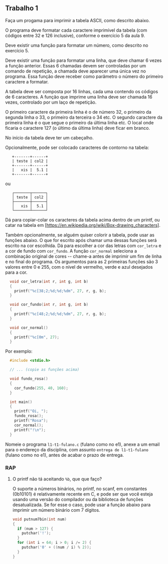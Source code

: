 ## Trabalho 1

Faça um progama para imprimir a tabela ASCII, como descrito abaixo.

O programa deve formatar cada caractere imprimível da tabela (com códigos entre 32 e 126 inclusive), conforme o exercício 5 da aula 9.

Deve existir uma função para formatar um número, como descrito no exercício 5.

Deve existir uma função para formatar uma linha, que deve chamar 6 vezes a função anterior.
Essas 6 chamadas devem ser controladas por um comando de repetição, a chamada deve aparecer uma única vez no programa.
Essa função deve receber como parâmetro o número do primeiro caractere a formatar.

A tabela deve ser composta por 16 linhas, cada uma contendo os códigos de 6 caracteres.
A função que imprime uma linha deve ser chamada 16 vezes, controlado por um laço de repetição.

O primeiro caractere da primeira linha é o de número 32, o primeiro da segunda linha o 33, o primeiro da terceira o 34 etc. O segundo caractere da primeira linha é o que segue o primeiro da última linha etc. O local onde ficaria o caractere 127 (o último da última linha) deve ficar em branco.

No início da tabela deve ter um cabeçalho.

Opcionalmente, pode ser colocado caracteres de contorno na tabela:
```
   +-------+------+
   | teste | col2 |
   +-------+------+
   |   xis |  5.1 |
   +-------+------+
```
ou
```
   ┌───────┬──────┐
   │ teste │ col2 │
   ├───────┼──────┤
   │   xis │  5.1 │
   └───────┴──────┘
```
Dá para copiar-colar os caracteres da tabela acima dentro de um printf, ou catar na tabela em [https://en.wikipedia.org/wiki/Box-drawing_characters].

Também opcionalmente, se alguém quiser colorir a tabela, pode usar as funções abaixo.
O que for escrito após chamar uma dessas funções será escrito na cor escolhida.
Dá para escolher a cor das letras com `cor_letra` e a cor de fundo com `cor_fundo`. A função `cor_normal` seleciona a combinação original de cores -- chame-a antes de imprimir um fim de linha e no final do programa.
Os argumentos para as 2 primeiras funções são 3 valores entre 0 e 255, com o nível de vermelho, verde e azul desejados para a cor.

```c
  void cor_letra(int r, int g, int b)
  {
    printf("%c[38;2;%d;%d;%dm", 27, r, g, b);
  }

  void cor_fundo(int r, int g, int b)
  {
    printf("%c[48;2;%d;%d;%dm", 27, r, g, b);
  }

  void cor_normal()
  {
    printf("%c[0m", 27);
  }
```
Por exemplo:
```c
  #include <stdio.h>

  // ... (copie as funções acima)

  void fundo_rosa()
  {
    cor_fundo(255, 40, 160);
  }

  int main()
  {
    printf("Oi, ");
    fundo_rosa();
    printf("Rosa");
    cor_normal();
    printf("!\n");
  }
```

Nomeie o programa `l1-t1-fulano.c` (fulano como no e1), anexe a um email para o endereço da disciplina, com assunto `entrega de l1-t1-fulano` (fulano como no e1), antes de acabar o prazo de entrega.

### RAP

1. O printf não tá aceitando `%b`, que que faço?

   O suporte a números binários, no printf, no scanf, em constantes (0b10101) é relativamente recente em C, e pode ser que você esteja usando uma versão do compilador ou da biblioteca de funções desatualizada. Se for esse o caso, pode usar a função abaixo para imprimir um número binário com 7 dígitos.

   ```c
   void putnum7bin(int num)
   {
     if (num > 127) {
       putchar('!');
     }
     for (int i = 64; i > 0; i /= 2) {
       putchar('0' + ((num / i) % 2));
     }
   }
   ```
